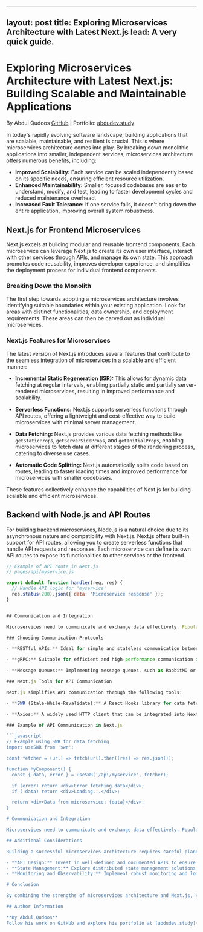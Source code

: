 
---
layout: post
title: Exploring Microservices Architecture with Latest Next.js
lead: A very quick guide.
---

# Exploring Microservices Architecture with Latest Next.js: Building Scalable and Maintainable Applications

By Abdul Qudoos [GitHub](https://github.com/qudosabdu) | Portfolio: [abdudev.study](https://abdudev.study)

In today's rapidly evolving software landscape, building applications that are scalable, maintainable, and resilient is crucial. This is where microservices architecture comes into play. By breaking down monolithic applications into smaller, independent services, microservices architecture offers numerous benefits, including:

- **Improved Scalability:** Each service can be scaled independently based on its specific needs, ensuring efficient resource utilization.
- **Enhanced Maintainability:** Smaller, focused codebases are easier to understand, modify, and test, leading to faster development cycles and reduced maintenance overhead.
- **Increased Fault Tolerance:** If one service fails, it doesn't bring down the entire application, improving overall system robustness.

## Next.js for Frontend Microservices

Next.js excels at building modular and reusable frontend components. Each microservice can leverage Next.js to create its own user interface, interact with other services through APIs, and manage its own state. This approach promotes code reusability, improves developer experience, and simplifies the deployment process for individual frontend components.

### Breaking Down the Monolith

The first step towards adopting a microservices architecture involves identifying suitable boundaries within your existing application. Look for areas with distinct functionalities, data ownership, and deployment requirements. These areas can then be carved out as individual microservices.

### Next.js Features for Microservices

The latest version of Next.js introduces several features that contribute to the seamless integration of microservices in a scalable and efficient manner:

- **Incremental Static Regeneration (ISR):** This allows for dynamic data fetching at regular intervals, enabling partially static and partially server-rendered microservices, resulting in improved performance and scalability.

- **Serverless Functions:** Next.js supports serverless functions through API routes, offering a lightweight and cost-effective way to build microservices with minimal server management.

- **Data Fetching:** Next.js provides various data fetching methods like `getStaticProps`, `getServerSideProps`, and `getInitialProps`, enabling microservices to fetch data at different stages of the rendering process, catering to diverse use cases.

- **Automatic Code Splitting:** Next.js automatically splits code based on routes, leading to faster loading times and improved performance for microservices with smaller codebases.

These features collectively enhance the capabilities of Next.js for building scalable and efficient microservices.


## Backend with Node.js and API Routes

For building backend microservices, Node.js is a natural choice due to its asynchronous nature and compatibility with Next.js. Next.js offers built-in support for API routes, allowing you to create serverless functions that handle API requests and responses. Each microservice can define its own API routes to expose its functionalities to other services or the frontend.

```javascript
// Example of API route in Next.js
// pages/api/myservice.js

export default function handler(req, res) {
  // Handle API logic for 'myservice'
  res.status(200).json({ data: 'Microservice response' });
}


## Communication and Integration

Microservices need to communicate and exchange data effectively. Popular communication protocols like RESTful APIs, gRPC, and message queues can be employed based on your specific requirements. Next.js offers libraries and tools to facilitate API communication, making it easier to integrate different services seamlessly.

### Choosing Communication Protocols

- **RESTful APIs:** Ideal for simple and stateless communication between microservices. Next.js provides excellent support for building RESTful APIs through API routes.

- **gRPC:** Suitable for efficient and high-performance communication in microservices environments. Consider gRPC for scenarios where low latency and high throughput are crucial.

- **Message Queues:** Implementing message queues, such as RabbitMQ or Apache Kafka, can enhance asynchronous communication between microservices, enabling better scalability and fault tolerance.

### Next.js Tools for API Communication

Next.js simplifies API communication through the following tools:

- **SWR (Stale-While-Revalidate):** A React Hooks library for data fetching, SWR ensures a fast user experience by revalidating data in the background, avoiding stale content.

- **Axios:** A widely used HTTP client that can be integrated into Next.js for making API requests. It supports features like request and response interceptors, making it versatile for various communication needs.

### Example of API Communication in Next.js

```javascript
// Example using SWR for data fetching
import useSWR from 'swr';

const fetcher = (url) => fetch(url).then((res) => res.json());

function MyComponent() {
  const { data, error } = useSWR('/api/myservice', fetcher);

  if (error) return <div>Error fetching data</div>;
  if (!data) return <div>Loading...</div>;

  return <div>Data from microservice: {data}</div>;
}

# Communication and Integration

Microservices need to communicate and exchange data effectively. Popular communication protocols like RESTful APIs, gRPC, and message queues can be employed based on your specific requirements. Next.js offers libraries and tools to facilitate API communication, making it easier to integrate different services seamlessly.

## Additional Considerations

Building a successful microservices architecture requires careful planning and consideration beyond just the technical aspects. Here are some additional points to keep in mind:

- **API Design:** Invest in well-defined and documented APIs to ensure smooth communication and avoid integration issues. Consider versioning and backward compatibility for long-term success.
- **State Management:** Explore distributed state management solutions like Redux or MobX to handle complex data flows across multiple services. Provide a brief comparison to guide readers in choosing the right solution for their projects.
- **Monitoring and Observability:** Implement robust monitoring and logging practices using tools like [mention specific tools or services] to identify and troubleshoot issues within individual services.

# Conclusion

By combining the strengths of microservices architecture and Next.js, you can build scalable, maintainable, and resilient web applications. This approach empowers faster development cycles, independent deployments, and improved fault tolerance, making it a compelling choice for modern web applications. Embrace the power of microservices with Next.js and unlock the potential for building truly future-proof applications.

## Author Information

**By Abdul Qudoos**  
Follow his work on GitHub and explore his portfolio at [abdudev.study](https://abdudev.study)
